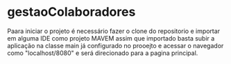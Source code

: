 # gestaoColaboradores
Paara iniciar o projeto é necessário fazer o clone do repositorio e importar em alguma IDE como projeto MAVEM assim que importado basta subir a aplicação na classe main já configurado no prooejto
e acessar o navegador como "localhost/8080" e será direcionado para a pagina principal.
